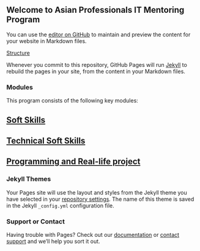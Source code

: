 ## Welcome to Asian Professionals IT Mentoring Program

You can use the [editor on GitHub](https://github.com/apitprogram/itprogram/edit/master/README.md) to maintain and preview the content for your website in Markdown files.

[Structure](https://github.com/apitprogram/itprogram/modules/programming/summary)

Whenever you commit to this repository, GitHub Pages will run [Jekyll](https://jekyllrb.com/) to rebuild the pages in your site, from the content in your Markdown files.

### Modules

This program consists of the following key modules:
## [Soft Skills](https://apitprogram.github.io/itprogram/modules/softskills/summary)
## [Technical Soft Skills](https://apitprogram.github.io/itprogram/modules/technicalsoftskills/summary)
## [Programming and Real-life project](https://apitprogram.github.io/itprogram/modules/programming/summary)



### Jekyll Themes

Your Pages site will use the layout and styles from the Jekyll theme you have selected in your [repository settings](https://github.com/apitprogram/itprogram/settings). The name of this theme is saved in the Jekyll `_config.yml` configuration file.

### Support or Contact

Having trouble with Pages? Check out our [documentation](https://help.github.com/categories/github-pages-basics/) or [contact support](https://github.com/contact) and we’ll help you sort it out.

